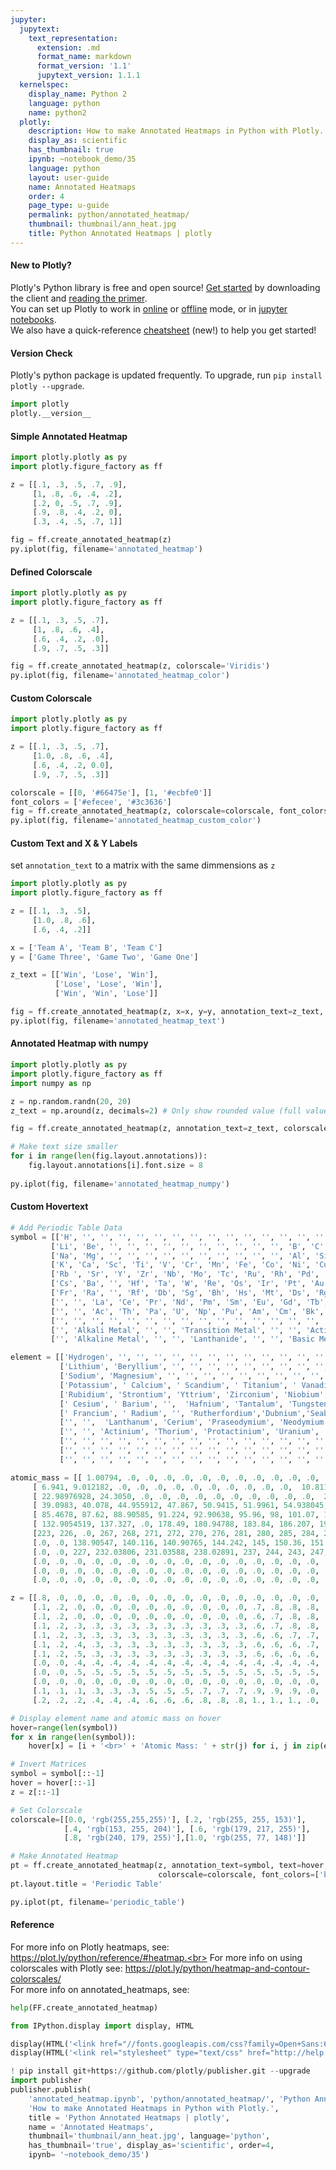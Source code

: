 ```yaml
---
jupyter:
  jupytext:
    text_representation:
      extension: .md
      format_name: markdown
      format_version: '1.1'
      jupytext_version: 1.1.1
  kernelspec:
    display_name: Python 2
    language: python
    name: python2
  plotly:
    description: How to make Annotated Heatmaps in Python with Plotly.
    display_as: scientific
    has_thumbnail: true
    ipynb: ~notebook_demo/35
    language: python
    layout: user-guide
    name: Annotated Heatmaps
    order: 4
    page_type: u-guide
    permalink: python/annotated_heatmap/
    thumbnail: thumbnail/ann_heat.jpg
    title: Python Annotated Heatmaps | plotly
---
```


<!-- #region {"deletable": true, "editable": true} -->
#### New to Plotly? 
Plotly's Python library is free and open source! [Get started](https://plot.ly/python/getting-started/) by downloading the client and [reading the primer](https://plot.ly/python/getting-started/).
<br>You can set up Plotly to work in [online](https://plot.ly/python/getting-started/#initialization-for-online-plotting) or [offline](https://plot.ly/python/getting-started/#initialization-for-offline-plotting) mode, or in [jupyter notebooks](https://plot.ly/python/getting-started/#start-plotting-online).
<br>We also have a quick-reference [cheatsheet](https://images.plot.ly/plotly-documentation/images/python_cheat_sheet.pdf) (new!) to help you get started!

#### Version Check
Plotly's python package is updated frequently. To upgrade, run `pip install plotly --upgrade`.
<!-- #endregion -->

```python
import plotly
plotly.__version__
```

<!-- #region {"deletable": true, "editable": true} -->
#### Simple Annotated Heatmap
<!-- #endregion -->

```python deletable=true editable=true
import plotly.plotly as py
import plotly.figure_factory as ff

z = [[.1, .3, .5, .7, .9],  
     [1, .8, .6, .4, .2],
     [.2, 0, .5, .7, .9],  
     [.9, .8, .4, .2, 0],
     [.3, .4, .5, .7, 1]] 

fig = ff.create_annotated_heatmap(z)
py.iplot(fig, filename='annotated_heatmap')
```

<!-- #region {"deletable": true, "editable": true} -->
#### Defined Colorscale
<!-- #endregion -->

```python deletable=true editable=true
import plotly.plotly as py
import plotly.figure_factory as ff

z = [[.1, .3, .5, .7],  
     [1, .8, .6, .4],
     [.6, .4, .2, .0],  
     [.9, .7, .5, .3]] 

fig = ff.create_annotated_heatmap(z, colorscale='Viridis')
py.iplot(fig, filename='annotated_heatmap_color')
```

<!-- #region {"deletable": true, "editable": true} -->
#### Custom Colorscale
<!-- #endregion -->

```python deletable=true editable=true
import plotly.plotly as py
import plotly.figure_factory as ff

z = [[.1, .3, .5, .7],  
     [1.0, .8, .6, .4],
     [.6, .4, .2, 0.0],  
     [.9, .7, .5, .3]] 

colorscale = [[0, '#66475e'], [1, '#ecbfe0']]
font_colors = ['#efecee', '#3c3636']
fig = ff.create_annotated_heatmap(z, colorscale=colorscale, font_colors=font_colors)
py.iplot(fig, filename='annotated_heatmap_custom_color')
```

<!-- #region {"deletable": true, "editable": true} -->
#### Custom Text and X & Y Labels 
set `annotation_text` to a matrix with the same dimmensions as `z`
<!-- #endregion -->

```python deletable=true editable=true
import plotly.plotly as py
import plotly.figure_factory as ff

z = [[.1, .3, .5],  
     [1.0, .8, .6],
     [.6, .4, .2]]

x = ['Team A', 'Team B', 'Team C']
y = ['Game Three', 'Game Two', 'Game One']

z_text = [['Win', 'Lose', 'Win'],  
          ['Lose', 'Lose', 'Win'],
          ['Win', 'Win', 'Lose']]

fig = ff.create_annotated_heatmap(z, x=x, y=y, annotation_text=z_text, colorscale='Viridis')
py.iplot(fig, filename='annotated_heatmap_text')
```

<!-- #region {"deletable": true, "editable": true} -->
#### Annotated Heatmap with numpy
<!-- #endregion -->

```python deletable=true editable=true
import plotly.plotly as py
import plotly.figure_factory as ff
import numpy as np

z = np.random.randn(20, 20)
z_text = np.around(z, decimals=2) # Only show rounded value (full value on hover)

fig = ff.create_annotated_heatmap(z, annotation_text=z_text, colorscale='Greys', hoverinfo='z')

# Make text size smaller
for i in range(len(fig.layout.annotations)):
    fig.layout.annotations[i].font.size = 8
    
py.iplot(fig, filename='annotated_heatmap_numpy')
```

<!-- #region {"deletable": true, "editable": true} -->
#### Custom Hovertext
<!-- #endregion -->

```python deletable=true editable=true
# Add Periodic Table Data
symbol = [['H', '', '', '', '', '', '', '', '', '', '', '', '', '', '', '', '', 'He'],
         ['Li', 'Be', '', '', '', '', '', '', '', '', '', '', 'B', 'C', 'N', 'O', 'F', 'Ne'],
         ['Na', 'Mg', '', '', '', '', '', '', '', '', '', '', 'Al', 'Si', 'P', 'S', 'Cl', 'Ar'],
         ['K', 'Ca', 'Sc', 'Ti', 'V', 'Cr', 'Mn', 'Fe', 'Co', 'Ni', 'Cu', 'Zn', 'Ga', 'Ge', 'As', 'Se', 'Br', 'Kr'],
         ['Rb ', 'Sr', 'Y', 'Zr', 'Nb', 'Mo', 'Tc', 'Ru', 'Rh', 'Pd', 'Ag', 'Cd', 'In', 'Sn', 'Sb', 'Te', 'I', 'Xe' ],
         ['Cs', 'Ba', '', 'Hf', 'Ta', 'W', 'Re', 'Os', 'Ir', 'Pt', 'Au', 'Hg', 'Tl', 'Pb', 'Bi', 'Po', 'At', 'Rn' ],
         ['Fr', 'Ra', '', 'Rf', 'Db', 'Sg', 'Bh', 'Hs', 'Mt', 'Ds', 'Rg', 'Cn', 'Uut', 'Fl', 'Uup', 'Lv', 'Uus', 'Uuo'],
         ['', '', 'La', 'Ce', 'Pr', 'Nd', 'Pm', 'Sm', 'Eu', 'Gd', 'Tb', 'Dy', 'Ho', 'Er', 'Tm', 'Yb', 'Lu', ''],
         ['', '', 'Ac', 'Th', 'Pa', 'U', 'Np', 'Pu', 'Am', 'Cm', 'Bk', 'Cf', 'Es', 'Fm', 'Md', 'No', 'Lr', '' ],
         ['', '', '', '', '', '', '', '', '', '', '', '', '', '', '', '', '', ''],
         ['', 'Alkali Metal', '', '', 'Transition Metal', '', '', 'Actinide', '', '', 'Semimetal', '', '', 'Halogen', '', '', '', ''],
         ['', 'Alkaline Metal', '', '', 'Lanthanide', '', '', 'Basic Metal', '', '', 'Nonmetal', '', '', 'Noble Gas', '', '', '', '']]

element = [['Hydrogen', '', '', '', '', '', '', '', '', '', '', '', '', '', '', '', '', 'Helium'],
           ['Lithium', 'Beryllium', '', '', '', '', '', '', '', '', '', '', 'Boron', 'Carbon', 'Nitrogen', 'Oxygen', 'Fluorine', 'Neon'],
           ['Sodium', 'Magnesium', '', '', '', '', '', '', '', '', '', '', 'Aluminium', 'Silicon', 'Phosphorus', 'Sulfur', 'Chlorine', ' Argon'],
           ['Potassium', ' Calcium', ' Scandium', ' Titanium', ' Vanadium', ' Chromium',  'Manganese', 'Iron', 'Cobalt', 'Nickel', 'Copper', 'Zinc', 'Gallium', 'Germanium', 'Arsenic', 'Selenium', 'Bromine', 'Krypton'],
           ['Rubidium', 'Strontium', 'Yttrium', 'Zirconium', 'Niobium', 'Molybdenum', 'Technetium', 'Ruthenium', 'Rhodium', 'Palladium', 'Silver', 'Cadmium', 'Indium', 'Tin', 'Antimony', 'Tellurium', 'Iodine', 'Xenon'],
           [' Cesium', ' Barium', '',  'Hafnium', 'Tantalum', 'Tungsten', 'Rhenium', 'Osmium', 'Iridium', 'Platinum', 'Gold', 'Mercury', 'Thallium', 'Lead', 'Bismuth', 'Polonium', 'Astatine', 'Radon'],
           [' Francium', ' Radium', '', 'Rutherfordium','Dubnium','Seaborgium','Bohrium','Hassium','Meitnerium','Darmstadtium','Roentgenium','Copernicium','Ununtrium','Ununquadium','Ununpentium','Ununhexium','Ununseptium','Ununoctium'],
           ['', '',  'Lanthanum', 'Cerium', 'Praseodymium', 'Neodymium', 'Promethium', 'Samarium', 'Europium', 'Gadolinium', 'Terbium', 'Dysprosium', 'Holmium', 'Erbium', 'Thulium', 'Ytterbium', 'Lutetium', ''],
           ['', '', 'Actinium', 'Thorium', 'Protactinium', 'Uranium', 'Neptunium', 'Plutonium', 'Americium', 'Curium', 'Berkelium', 'Californium', 'Einsteinium','Fermium' ,'Mendelevium', 'Nobelium', 'Lawrencium', '' ],
           ['', '', '', '', '', '', '', '', '', '', '', '', '', '', '', '', '', ''],
           ['', '', '', '', '', '', '', '', '', '', '', '', '', '', '', '', '', ''],
           ['', '', '', '', '', '', '', '', '', '', '', '', '', '', '', '', '', '']]

atomic_mass = [[ 1.00794, .0, .0, .0, .0, .0, .0, .0, .0, .0, .0, .0, .0, .0, .0, .0, .0,  4.002602],
     [ 6.941, 9.012182, .0, .0, .0, .0, .0, .0, .0, .0, .0, .0,  10.811, 12.0107, 14.0067, 15.9994, 18.9984032, 20.1797],
     [ 22.98976928, 24.3050, .0, .0, .0, .0, .0, .0, .0, .0, .0, .0,  26.9815386, 28.0855, 30.973762, 32.065, 35.453, 39.948], 
     [ 39.0983, 40.078, 44.955912, 47.867, 50.9415, 51.9961, 54.938045, 55.845, 58.933195, 58.6934, 63.546, 65.38, 69.723, 72.64, 74.92160, 78.96, 79.904, 83.798],
     [ 85.4678, 87.62, 88.90585, 91.224, 92.90638, 95.96, 98, 101.07, 102.90550, 106.42, 107.8682, 112.411, 114.818, 118.710, 121.760, 127.60, 126.90447, 131.293],
     [ 132.9054519, 137.327, .0, 178.49, 180.94788, 183.84, 186.207, 190.23, 192.217, 195.084, 196.966569, 200.59, 204.3833, 207.2, 208.98040, 209, 210, 222],
     [223, 226, .0, 267, 268, 271, 272, 270, 276, 281, 280, 285, 284, 289, 288, 293, 'unknown', 294],
     [.0, .0, 138.90547, 140.116, 140.90765, 144.242, 145, 150.36, 151.964, 157.25, 158.92535, 162.500, 164.93032, 167.259, 168.93421, 173.054, 174.9668, .0],
     [.0, .0, 227, 232.03806, 231.03588, 238.02891, 237, 244, 243, 247, 247, 251, 252, 257, 258, 259, 262, .0],
     [.0, .0, .0, .0, .0, .0, .0, .0, .0, .0, .0, .0, .0, .0, .0, .0, .0, .0],
     [.0, .0, .0, .0, .0, .0, .0, .0, .0, .0, .0, .0, .0, .0, .0, .0, .0, .0],
     [.0, .0, .0, .0, .0, .0, .0, .0, .0, .0, .0, .0, .0, .0, .0, .0, .0, .0]]

z = [[.8, .0, .0, .0, .0, .0, .0, .0, .0, .0, .0, .0, .0, .0, .0, .0, .0, 1.],
     [.1, .2, .0, .0, .0, .0, .0, .0, .0, .0, .0, .0, .7, .8, .8, .8, .9, 1.],
     [.1, .2, .0, .0, .0, .0, .0, .0, .0, .0, .0, .0, .6, .7, .8, .8, .9, 1], 
     [.1, .2, .3, .3, .3, .3, .3, .3, .3, .3, .3, .3, .6, .7, .8, .8, .9, 1.],
     [.1, .2, .3, .3, .3, .3, .3, .3, .3, .3, .3, .3, .6, .6, .7, .7, .9, 1.],
     [.1, .2, .4, .3, .3, .3, .3, .3, .3, .3, .3, .3, .6, .6, .6, .7, .9, 1.],
     [.1, .2, .5, .3, .3, .3, .3, .3, .3, .3, .3, .3, .6, .6, .6, .6, .9, 1.],
     [.0, .0, .4, .4, .4, .4, .4, .4, .4, .4, .4, .4, .4, .4, .4, .4, .4, .0],
     [.0, .0, .5, .5, .5, .5, .5, .5, .5, .5, .5, .5, .5, .5, .5, .5, .5, .0],
     [.0, .0, .0, .0, .0, .0, .0, .0, .0, .0, .0, .0, .0, .0, .0, .0, .0, .0],
     [.1, .1, .1, .3, .3, .3, .5, .5, .5, .7, .7, .7, .9, .9, .9, .0, .0, .0],
     [.2, .2, .2, .4, .4, .4, .6, .6, .6, .8, .8, .8, 1., 1., 1., .0, .0, .0]]

# Display element name and atomic mass on hover
hover=range(len(symbol))
for x in range(len(symbol)):
    hover[x] = [i + '<br>' + 'Atomic Mass: ' + str(j) for i, j in zip(element[x], atomic_mass[x])]

# Invert Matrices
symbol = symbol[::-1]
hover = hover[::-1]
z = z[::-1]

# Set Colorscale
colorscale=[[0.0, 'rgb(255,255,255)'], [.2, 'rgb(255, 255, 153)'], 
            [.4, 'rgb(153, 255, 204)'], [.6, 'rgb(179, 217, 255)'], 
            [.8, 'rgb(240, 179, 255)'],[1.0, 'rgb(255, 77, 148)']]

# Make Annotated Heatmap
pt = ff.create_annotated_heatmap(z, annotation_text=symbol, text=hover,
                                 colorscale=colorscale, font_colors=['black'], hoverinfo='text')
pt.layout.title = 'Periodic Table'

py.iplot(pt, filename='periodic_table')
```

<!-- #region {"deletable": true, "editable": true} -->
#### Reference
For more info on Plotly heatmaps, see: https://plot.ly/python/reference/#heatmap.<br> For more info on using colorscales with Plotly see: https://plot.ly/python/heatmap-and-contour-colorscales/ <br>For more info on annotated_heatmaps, see:
<!-- #endregion -->

```python deletable=true editable=true
help(FF.create_annotated_heatmap)
```

```python deletable=true editable=true
from IPython.display import display, HTML

display(HTML('<link href="//fonts.googleapis.com/css?family=Open+Sans:600,400,300,200|Inconsolata|Ubuntu+Mono:400,700" rel="stylesheet" type="text/css" />'))
display(HTML('<link rel="stylesheet" type="text/css" href="http://help.plot.ly/documentation/all_static/css/ipython-notebook-custom.css">'))

! pip install git+https://github.com/plotly/publisher.git --upgrade
import publisher
publisher.publish(
    'annotated_heatmap.ipynb', 'python/annotated_heatmap/', 'Python Annotated Heatmaps | plotly',
    'How to make Annotated Heatmaps in Python with Plotly.',
    title = 'Python Annotated Heatmaps | plotly',
    name = 'Annotated Heatmaps',
    thumbnail='thumbnail/ann_heat.jpg', language='python',
    has_thumbnail='true', display_as='scientific', order=4,
    ipynb= '~notebook_demo/35')  
```

```python deletable=true editable=true

```